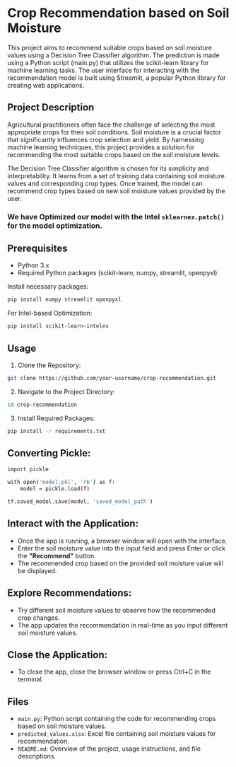 # **Crop Recommendation based on Soil Moisture**

This project aims to recommend suitable crops based on soil moisture values using a Decision Tree Classifier algorithm. The prediction is made using a Python script (main.py) that utilizes the scikit-learn library for machine learning tasks. The user interface for interacting with the recommendation model is built using Streamlit, a popular Python library for creating web applications.

## **Project Description**

Agricultural practitioners often face the challenge of selecting the most appropriate crops for their soil conditions. Soil moisture is a crucial factor that significantly influences crop selection and yield. By harnessing machine learning techniques, this project provides a solution for recommending the most suitable crops based on the soil moisture levels.

The Decision Tree Classifier algorithm is chosen for its simplicity and interpretability. It learns from a set of training data containing soil moisture values and corresponding crop types. Once trained, the model can recommend crop types based on new soil moisture values provided by the user.

### We have Optimized our model with the Intel `sklearnex.patch()` for the model optimization.

## **Prerequisites**

- Python 3.x
- Required Python packages (scikit-learn, numpy, streamlit, openpyxl)

Install necessary packages:

```bash
pip install numpy streamlit openpyxl
```

For Intel-based Optimization:

```bash
pip install scikit-learn-intelex
```

## **Usage**

1. Clone the Repository:

```bash
git clone https://github.com/your-username/crop-recommendation.git
```

2. Navigate to the Project Directory:

```bash
cd crop-recommendation
```

3. Install Required Packages:

```bash
pip install -r requirements.txt
```

## **Converting Pickle:**

```bash
import pickle

with open('model.pkl', 'rb') as f:
    model = pickle.load(f)

tf.saved_model.save(model, 'saved_model_path')
```

## **Interact with the Application:**

- Once the app is running, a browser window will open with the interface.
- Enter the soil moisture value into the input field and press Enter or click the **"Recommend"** button.
- The recommended crop based on the provided soil moisture value will be displayed.

## **Explore Recommendations:**

- Try different soil moisture values to observe how the recommended crop changes.
- The app updates the recommendation in real-time as you input different soil moisture values.

## **Close the Application:**

- To close the app, close the browser window or press Ctrl+C in the terminal.

## **Files**

- `main.py`: Python script containing the code for recommending crops based on soil moisture values.
- `predicted_values.xlsx`: Excel file containing soil moisture values for recommendation.
- `README.md`: Overview of the project, usage instructions, and file descriptions.

